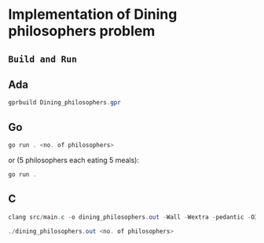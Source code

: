 # Implementation of Dining philosophers problem


## `Build and Run`
## Ada

``` Powershell
gprbuild Dining_philosophers.gpr
```

## Go

``` Powershell
go run . <no. of philosophers>
 ```

or (5 philosophers each eating 5 meals):

``` Powershell
go run .
 ```


## C
``` Powershell
clang src/main.c -o dining_philosophers.out -Wall -Wextra -pedantic -O3
 ```

 ``` Powershell
./dining_philosophers.out <no. of philosophers>
```